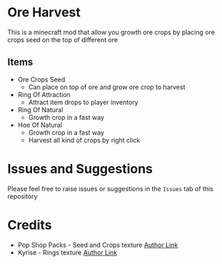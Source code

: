 # Ore Harvest

This is a minecraft mod that allow you growth ore crops by placing ore crops seed on the top of different ore

## Items

* Ore Crops Seed
  * Can place on top of ore and grow ore crop to harvest
* Ring Of Attraction
  * Attract item drops to player inventory
* Ring Of Natural
  * Growth crop in a fast way
* Hoe Of Natural
  * Growth crop in a fast way
  * Harvest all kind of crops by right click

# Issues and Suggestions

Please feel free to raise issues or suggestions in the `Issues` tab of this repository

# Credits
* Pop Shop Packs - Seed and Crops texture [Author Link](https://pop-shop-packs.itch.io/)
* Kyrise - Rings texture [Author Link](https://kyrise.itch.io/)
